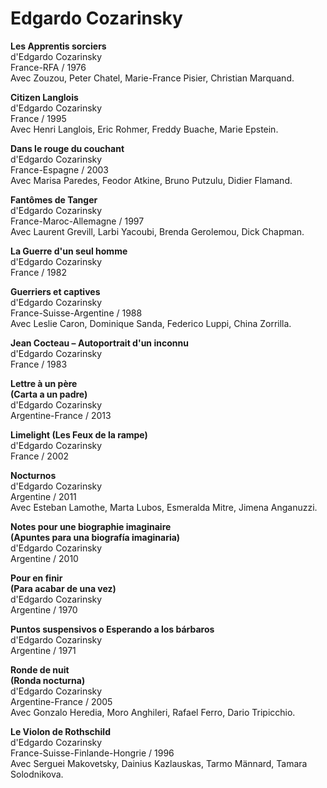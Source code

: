 # Edgardo Cozarinsky

**Les Apprentis sorciers**  
d'Edgardo Cozarinsky  
France-RFA / 1976  
Avec Zouzou, Peter Chatel, Marie-France Pisier, Christian Marquand.

**Citizen Langlois**  
d'Edgardo Cozarinsky  
France / 1995  
Avec Henri Langlois, Eric Rohmer, Freddy Buache, Marie Epstein.

**Dans le rouge du couchant**  
d'Edgardo Cozarinsky  
France-Espagne / 2003  
Avec Marisa Paredes, Feodor Atkine, Bruno Putzulu, Didier Flamand.

**Fantômes de Tanger**  
d'Edgardo Cozarinsky  
France-Maroc-Allemagne / 1997  
Avec Laurent Grevill, Larbi Yacoubi, Brenda Gerolemou, Dick Chapman.

**La Guerre d'un seul homme**  
d'Edgardo Cozarinsky  
France / 1982

**Guerriers et captives**  
d'Edgardo Cozarinsky  
France-Suisse-Argentine / 1988  
Avec Leslie Caron, Dominique Sanda, Federico Luppi, China Zorrilla.

**Jean Cocteau – Autoportrait d'un inconnu**  
d'Edgardo Cozarinsky  
France / 1983

**Lettre à un père**  
**(Carta a un padre)**  
d'Edgardo Cozarinsky  
Argentine-France / 2013

**Limelight (Les Feux de la rampe)**  
d'Edgardo Cozarinsky  
France / 2002

**Nocturnos**  
d'Edgardo Cozarinsky  
Argentine / 2011  
Avec Esteban Lamothe, Marta Lubos, Esmeralda Mitre, Jimena Anganuzzi.

**Notes pour une biographie imaginaire**  
**(Apuntes para una biografía imaginaria)**  
d'Edgardo Cozarinsky  
Argentine / 2010

**Pour en finir**  
**(Para acabar de una vez)**  
d'Edgardo Cozarinsky  
Argentine / 1970

**Puntos suspensivos o Esperando a los bárbaros**  
d'Edgardo Cozarinsky  
Argentine / 1971

**Ronde de nuit**  
**(Ronda nocturna)**  
d'Edgardo Cozarinsky  
Argentine-France / 2005  
Avec Gonzalo Heredia, Moro Anghileri, Rafael Ferro, Dario Tripicchio.

**Le Violon de Rothschild**  
d'Edgardo Cozarinsky  
France-Suisse-Finlande-Hongrie / 1996  
Avec Serguei Makovetsky, Dainius Kazlauskas, Tarmo Männard, Tamara Solodnikova.

